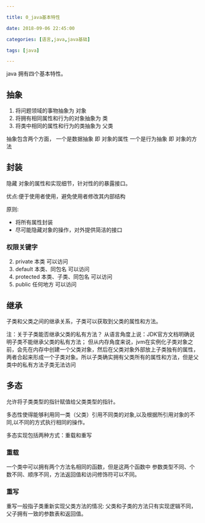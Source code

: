 ```yaml
---

title: 0_java基本特性

date: 2018-09-06 22:45:00

categories: [语言,java,java基础]

tags: [java]

---
```




<!--more-->

java 拥有四个基本特性。

## 抽象

1. 将问题领域的事物抽象为 对象
2. 将拥有相同属性和行为的对象抽象为 类
3. 将类中相同的属性和行为的类抽象为 父类

抽象包含两个方面，
一个是数据抽象 即 对象的属性
一个是行为抽象 即 对象的方法

## 封装

隐藏 对象的属性和实现细节，针对性的的暴露接口。

优点:便于使用者使用，避免使用者修改其内部结构

原则:

- 将所有属性封装
- 尽可能隐藏对象的操作，对外提供简洁的接口

### 权限关键字

2. private   本类             可以访问
4. default   本类、同包名      可以访问
3. protected 本类、子类、同包名 可以访问
1. public    任何地方          可以访问


## 继承

子类和父类之间的继承关系，子类可以获取到父类的属性和方法。

注：关于子类能否继承父类的私有方法？ 
从语言角度上说：JDK官方文档明确说明子类不能继承父类的私有方法； 
但从内存角度来说，jvm在实例化子类对象之前，会先在内存中创建一个父类对象，然后在父类对象外部放上子类独有的属性，两者合起来形成一个子类对象。所以子类确实拥有父类所有的属性和方法，但是父类中的私有方法子类无法访问

## 多态

允许将子类类型的指针赋值给父类类型的指针。

多态性使得能够利用同一类（父类）引用不同类的对象,以及根据所引用对象的不同,以不同的方式执行相同的操作。

多态实现包括两种方式：重载和重写

### 重载

一个类中可以拥有两个方法名相同的函数，但是这两个函数中 参数类型不同、个数不同、顺序不同，方法返回值和访问修饰符可以不同。

### 重写

重写一般指子类重新实现父类方法的情况: 父类和子类的方法只有实现逻辑不同，父子拥有一致的参数表和返回值。